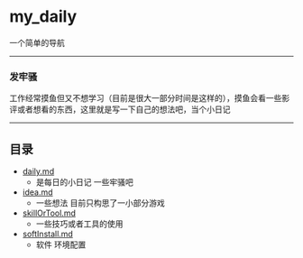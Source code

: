 # my_daily

一个简单的导航

---

### 发牢骚

工作经常摸鱼但又不想学习（目前是很大一部分时间是这样的），摸鱼会看一些影评或者想看的东西，这里就是写一下自己的想法吧，当个小日记

---

## 目录

- [daily.md](src/daily/index.md)
    - 是每日的小日记 一些牢骚吧
- [idea.md](src/idea)
    - 一些想法 目前只构思了一小部分游戏
- [skillOrTool.md](src/skillOrTool/index.md)
    - 一些技巧或者工具的使用
- [softInstall.md](src/softInstall/index.md)
    - 软件 环境配置
